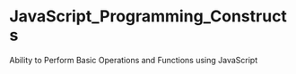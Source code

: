 # JavaScript_Programming_Constructs
Ability to Perform Basic Operations and Functions using JavaScript
